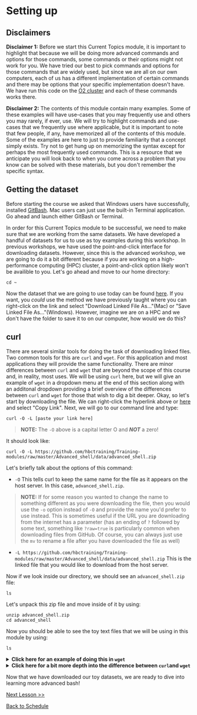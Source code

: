 # Setting up

## Disclaimers

**Disclaimer 1:** Before we start this Current Topics module, it is important to highlight that because we will be doing more advanced commands and options for those commands, some commands or their options might not work for you. We have tried our best to pick commands and options for those commands that are widely used, but since we are all on our own computers, each of us has a different implementation of certain commands and there may be options that your specific implementation doesn't have. We have run this code on the [O2 cluster](https://it.hms.harvard.edu/our-services/research-computing/services/high-performance-computing) and each of these commands works there.

**Disclaimer 2:** The contents of this module contain many examples. Some of these examples will have use-cases that you may frequently use and others you may rarely, if ever, use. We will try to highlight commands and use-cases that we frequently use where applicable, but it is important to note that few people, if any, have memorized all of the contents of this module. Some of the examples are here to just to provide familiarity that a concept simply exists. Try not to get hung up on memorizing the syntax except for perhaps the most frequently used commands. This is a resource that we anticipate you will look back to when you come across a problem that you know can be solved with these materials, but you don't remember the specific syntax. 

## Getting the dataset

Before starting the course we asked that Windows users have successfully, installed [GitBash](https://git-scm.com/download/win). Mac users can just use the built-in Terminal application. Go ahead and launch either GitBash or Terminal.

In order for this Current Topics module to be successful, we need to make sure that we are working from the same datasets. We have developed a handful of datasets for us to use as toy examples during this workshop. In previous workshops, we have used the point-and-click interface for downloading datasets. However, since this is the advanced workshop, we are going to do it a bit different because if you are working on a high-performance computing (HPC) cluster, a point-and-click option likely won't be availible to you. Let's go ahead and move to our home directory:

```
cd ~
```

Now the dataset that we are going to use today can be found [here](https://github.com/hbctraining/Training-modules/raw/master/Advanced_shell/data/advanced_shell.zip). If you want, you *could* use the method we have previously taught where you can right-click on the link and select "Download Linked File As..."(Mac) or "Save Linked File As..."(Windows). However, imagine we are on a HPC and we don't have the folder to save it to on our computer, how would we do this? 

## curl

There are several similar tools for doing the task of downloading linked files. Two common tools for this are `curl` and `wget`. For this application and most applications they will provide the same functionality. There are minor differences between `curl` and `wget` that are beyond the scope of this course and, in reality, most uses. We will be using `curl` here, but we will give an example of `wget` in a dropdown menu at the end of this section along with an additonal dropdown providing a brief overview of the differences between `curl` and `wget` for those that wish to dig a bit deeper. Okay, so let's start by downloading the file. We can right-click the hyperlink above or [here](https://github.com/hbctraining/Training-modules/raw/master/Advanced_shell/data/advanced_shell.zip) and select "Copy Link". Next, we will go to our command line and type:

```
curl -O -L [paste your link here]
```

> **NOTE:** The `-O` above is a capital letter O and ***NOT*** a zero!

It should look like:

```
curl -O -L https://github.com/hbctraining/Training-modules/raw/master/Advanced_shell/data/advanced_shell.zip
```

Let's briefly talk about the options of this command:

- `-O` This tells curl to keep the same name for the file as it appears on the host server. In this case, `advanced_shell.zip`. 

> **NOTE:** If for some reason you wanted to change the name to something different as you were downloading the file, then you would use the `-o` option instead of `-O` and provide the name you'd prefer to use instead. This is sometimes useful if the URL you are downloading from the internet has a parameter (has an ending of `?` followed by some text, something like `?raw=true` is particularly common when downloading files from GitHub. Of course, you can always just use the `mv` to rename a file after you have downloaded the file as well)

- `-L https://github.com/hbctraining/Training-modules/raw/master/Advanced_shell/data/advanced_shell.zip` This is the linked file that you would like to download from the host server.

Now if we look inside our directory, we should see an `advanced_shell.zip` file:

```
ls
```

Let's unpack this zip file and move inside of it by using:

```
unzip advanced_shell.zip
cd advanced_shell
```

Now you should be able to see the toy text files that we will be using in this module by using:

```
ls
```

<details>
  <summary><b>Click here for an example of doing this in <code>wget</code></b></summary>
  The command below is an example <code>wget</code> command that you can use to accomplish the same task as we did in <code>curl</code>:
  <pre>
  wget  https://github.com/hbctraining/Training-modules/raw/master/Advanced_shell/data/advanced_shell.zip</pre>
  This code should be pretty self-explanatory. You are calling the <code>wget</code> command and providing it with the link that you would like to download.
  <hr />
</details>

<details>
  <summary><b>Click here for a bit more depth into the difference between <code>curl</code>and <code>wget</code></b></summary>
  One advantage that <code>curl</code> has is that you can provide it with multiple files to download by providing multiple <code>-O</code> options like:
  <pre>
  curl -L -O [http://www.example.com/data_file_1.txt] -O [http://www.example.com/data_file_2.txt]</pre>
  But you can also just accomplish this task by running <code>curl</code> on each linked file. <code>wget</code> sort of has the ability to do this as well, but it requires that you make a text file with the linked files and use the <code>-i</code> option. Overall, this benefit feels pretty minor.<br><br>
  <code>wget</code> has the nice perk of being able to recursively download a directory. What that means is that if a directory that you're downloading has subdirectories, it will downloading those subdirectories contents as well. For this you would use:
  <pre>
  wget -r http://www.example.com/data_directory/</pre>
  The <code>-r</code>, or <code>--recursive</code>, option is telling <code>wget</code> to recursivley download the directory. At first glance, this would appear to be <b><i>REALLY</i></b> useful, however most of the time you download a directory from a link, it is almost always compressed into a <code>.zip</code> file or other compression file. In that case, you don't need to recursively download because it is a file and not a directory.<br><br>
    Also, some Macs don't have <code>wget</code> pre-installed, while all Macs come with <code>curl</code>. So, if you are on a Mac want to use <code>wget</code>, you will need to install it.<br><br>
  In summary, either of these commands will do what you need them to do in the overwhelming majority of cases, so it is mostly personal preference as to which one you use.
  <hr />
</details>

Now that we have downloaded our toy datasets, we are ready to dive into learning more advanced bash!

[Next Lesson >>](02_String_manipulation.md)

[Back to Schedule](../README.md)

